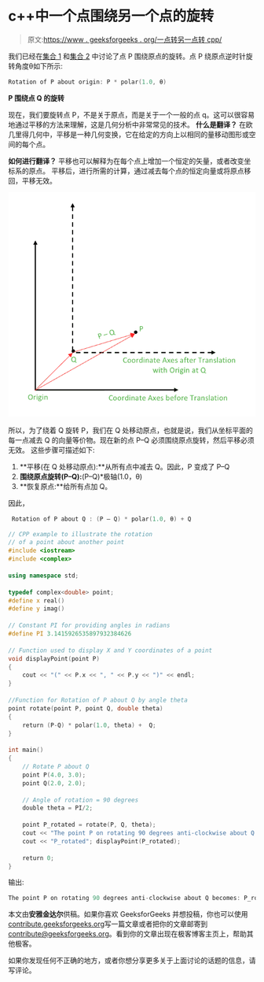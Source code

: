 # c++中一个点围绕另一个点的旋转

> 原文:[https://www . geeksforgeeks . org/一点转另一点转 cpp/](https://www.geeksforgeeks.org/rotation-of-a-point-about-another-point-in-cpp/)

我们已经在[集合 1](https://www.geeksforgeeks.org/geometry-using-complex-numbers-stdcomplex-in-c/) 和[集合 2](https://www.geeksforgeeks.org/geometry-using-complex-numbers-c-set-2/) 中讨论了点 P 围绕原点的旋转。点 P 绕原点逆时针旋转角度θ如下所示:

```cpp
Rotation of P about origin: P * polar(1.0, θ)

```

**P 围绕点 Q 的旋转**

现在，我们要旋转点 P，不是关于原点，而是关于一个一般的点 q。这可以很容易地通过平移的方法来理解，这是几何分析中非常常见的技术。
**什么是翻译？**
在欧几里得几何中，平移是一种几何变换，它在给定的方向上以相同的量移动图形或空间的每个点。

**如何进行翻译？**
平移也可以解释为在每个点上增加一个恒定的矢量，或者改变坐标系的原点。
平移后，进行所需的计算，通过减去每个点的恒定向量或将原点移回，平移无效。

![Translation of Coordinate Axes](img/89f606345d0d28f45f5c58c97451b7fa.png)

所以，为了绕着 Q 旋转 P，我们在 Q 处移动原点，也就是说，我们从坐标平面的每一点减去 Q 的向量等价物。现在新的点 P–Q 必须围绕原点旋转，然后平移必须无效。
这些步骤可描述如下:

1.  **平移(在 Q 处移动原点):**从所有点中减去 Q。因此，P 变成了 P–Q
2.  **围绕原点旋转(P–Q):**(P–Q)*极轴(1.0，θ)
3.  **恢复原点:**给所有点加 Q。

因此，

```cpp
 Rotation of P about Q : (P – Q) * polar(1.0, θ) + Q

```

```cpp
// CPP example to illustrate the rotation 
// of a point about another point
#include <iostream>
#include <complex>

using namespace std;

typedef complex<double> point;
#define x real()
#define y imag()

// Constant PI for providing angles in radians
#define PI 3.1415926535897932384626

// Function used to display X and Y coordinates of a point
void displayPoint(point P)
{
    cout << "(" << P.x << ", " << P.y << ")" << endl;
}

//Function for Rotation of P about Q by angle theta
point rotate(point P, point Q, double theta)
{
    return (P-Q) * polar(1.0, theta) +  Q;
}

int main()
{
    // Rotate P about Q
    point P(4.0, 3.0);
    point Q(2.0, 2.0);

    // Angle of rotation = 90 degrees
    double theta = PI/2;

    point P_rotated = rotate(P, Q, theta);
    cout << "The point P on rotating 90 degrees anti-clockwise about Q becomes:";
    cout << "P_rotated"; displayPoint(P_rotated);

    return 0;
}
```

输出:

```cpp
The point P on rotating 90 degrees anti-clockwise about Q becomes: P_rotated(1, 4)

```

本文由**安雅金达尔**供稿。如果你喜欢 GeeksforGeeks 并想投稿，你也可以使用[contribute.geeksforgeeks.org](http://www.contribute.geeksforgeeks.org)写一篇文章或者把你的文章邮寄到 contribute@geeksforgeeks.org。看到你的文章出现在极客博客主页上，帮助其他极客。

如果你发现任何不正确的地方，或者你想分享更多关于上面讨论的话题的信息，请写评论。